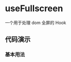 # useFullscreen

一个用于处理 dom 全屏的 Hook

## 代码演示

### 基本用法

<demo src="./demo/demo1.vue" language="vue" ></demo>

<demo src="./demo/demo2.vue" language="vue" ></demo>
